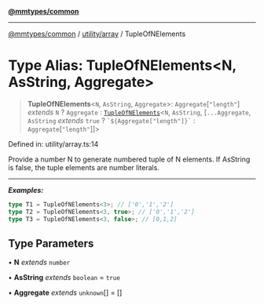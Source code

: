 [**@mmtypes/common**](../../../README.md)

***

[@mmtypes/common](../../../modules.md) / [utility/array](../README.md) / TupleOfNElements

# Type Alias: TupleOfNElements\<N, AsString, Aggregate\>

> **TupleOfNElements**\<`N`, `AsString`, `Aggregate`\>: `Aggregate`\[`"length"`\] *extends* `N` ? `Aggregate` : [`TupleOfNElements`](TupleOfNElements.md)\<`N`, `AsString`, \[`...Aggregate`, `AsString` *extends* `true` ? `` `${Aggregate["length"]}` `` : `Aggregate`\[`"length"`\]\]\>

Defined in: utility/array.ts:14

Provide a number N to generate numbered tuple of N elements. If AsString is
false, the tuple elements are number literals.

---
_**Examples:**_
```typescript
type T1 = TupleOfNElements<3>; // ['0','1','2']
type T2 = TupleOfNElements<3, true>; // ['0','1','2']
type T3 = TupleOfNElements<3, false>; // [0,1,2]
```

## Type Parameters

• **N** *extends* `number`

• **AsString** *extends* `boolean` = `true`

• **Aggregate** *extends* `unknown`[] = \[\]
